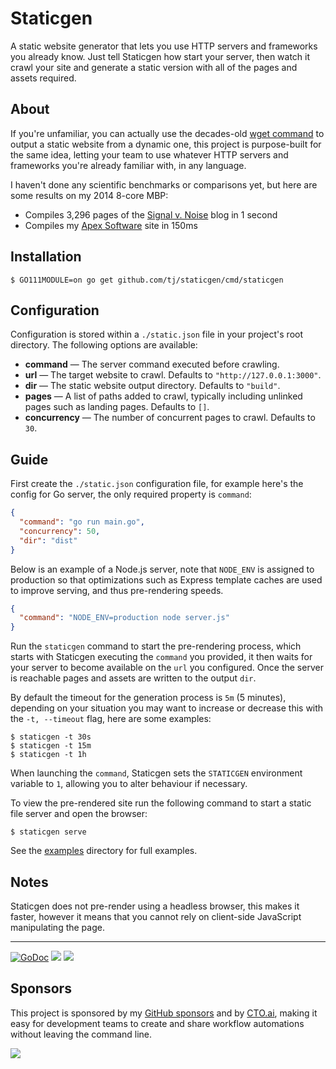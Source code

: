 # Staticgen

A static website generator that lets you use HTTP servers and frameworks you already know. Just tell Staticgen how start your server, then watch it crawl your site and generate a static version with all of the pages and assets required.

## About

If you're unfamiliar, you can actually use the decades-old [wget command](https://apex.sh/blog/post/pre-render-wget/) to output a static website from a dynamic one, this project is purpose-built for the same idea, letting your team to use whatever HTTP servers and frameworks you're already familiar with, in any language.

I haven't done any scientific benchmarks or comparisons yet, but here are some results on my 2014 8-core MBP:

- Compiles 3,296 pages of the [Signal v. Noise](https://m.signalvnoise.com/) blog in 1 second
- Compiles my [Apex Software](https://apex.sh/) site in 150ms

## Installation

```
$ GO111MODULE=on go get github.com/tj/staticgen/cmd/staticgen
```

## Configuration

Configuration is stored within a `./static.json` file in your project's root directory. The following options are available:

- __command__ — The server command executed before crawling.
- __url__ — The target website to crawl. Defaults to `"http://127.0.0.1:3000"`.
- __dir__ —  The static website output directory. Defaults to `"build"`.
- __pages__ —  A list of paths added to crawl, typically including unlinked pages such as landing pages. Defaults to `[]`.
- __concurrency__ — The number of concurrent pages to crawl. Defaults to `30`.

## Guide

First create the `./static.json` configuration file, for example here's the config for Go server, the only required property is `command`:

```json
{
  "command": "go run main.go",
  "concurrency": 50,
  "dir": "dist"
}
```

Below is an example of a Node.js server, note that `NODE_ENV` is assigned to production so that optimizations such as Express template caches are used to improve serving, and thus pre-rendering speeds.

```json
{
  "command": "NODE_ENV=production node server.js"
}
```

Run the `staticgen` command to start the pre-rendering process, which starts with Staticgen executing the `command` you provided, it then waits for your server to become available on the `url` you configured. Once the server is reachable pages and assets are written to the output `dir`.

By default the timeout for the generation process is `5m` (5 minutes), depending on your situation you may want to increase or decrease this with the `-t, --timeout` flag, here are some examples:

```
$ staticgen -t 30s
$ staticgen -t 15m
$ staticgen -t 1h
```

When launching the `command`, Staticgen sets the `STATICGEN` environment variable to `1`, allowing you to alter behaviour if necessary.

To view the pre-rendered site run the following command to start a static file server and open the browser:

```
$ staticgen serve
```

See the [examples](./_examples) directory for full examples.

## Notes

Staticgen does not pre-render using a headless browser, this makes it faster, however it means that you cannot rely on client-side JavaScript manipulating the page.


---

[![GoDoc](https://godoc.org/github.com/tj/staticgen?status.svg)](https://godoc.org/github.com/tj/staticgen)
![](https://img.shields.io/badge/license-MIT-blue.svg)
![](https://img.shields.io/badge/status-stable-green.svg)

## Sponsors

This project is sponsored by my [GitHub sponsors](https://github.com/sponsors/tj) and by [CTO.ai](https://cto.ai/), making it easy for development teams to create and share workflow automations without leaving the command line.

[![](https://apex-software.imgix.net/github/sponsors/cto.png)](https://cto.ai/)